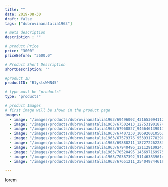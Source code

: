 ```yaml
---
title: ""
date: 2019-08-30
draft: false
tags: ["dubrovinanatalia1963"]

# meta description
description : ""

# product Price
price: "3000"
priceBefore: "3600.0"

# Product Short Description
shortDescription: ""

#product ID
productID: "B1yslsWHN45"

# type must be "products"
type: "products"

# product Images
# first image will be shown in the product page
images:
  - image: "/images/products/dubrovinanatalia1963/69496002_431653094112384_2382729048226630068_n.jpg"
  - image: "/images/products/dubrovinanatalia1963/67502413_127531901874389_1443123869772483173_n.jpg"
  - image: "/images/products/dubrovinanatalia1963/67968827_946646139017970_1772799230530618897_n.jpg"
  - image: "/images/products/dubrovinanatalia1963/67407230_106920010562645_8780916692544838940_n.jpg"
  - image: "/images/products/dubrovinanatalia1963/67579376_953931778290320_6143656778403036746_n.jpg"
  - image: "/images/products/dubrovinanatalia1963/69888211_187272262283931_1778284216309974413_n.jpg"
  - image: "/images/products/dubrovinanatalia1963/67940496_121129109243162_8870002829022206791_n.jpg"
  - image: "/images/products/dubrovinanatalia1963/70520495_145697169975423_813772144351804778_n.jpg"
  - image: "/images/products/dubrovinanatalia1963/70387392_511463839614498_7464588604701242858_n.jpg"
  - image: "/images/products/dubrovinanatalia1963/67651211_2540497446182835_7381897242730747317_n.jpg"

---
```

lorem
